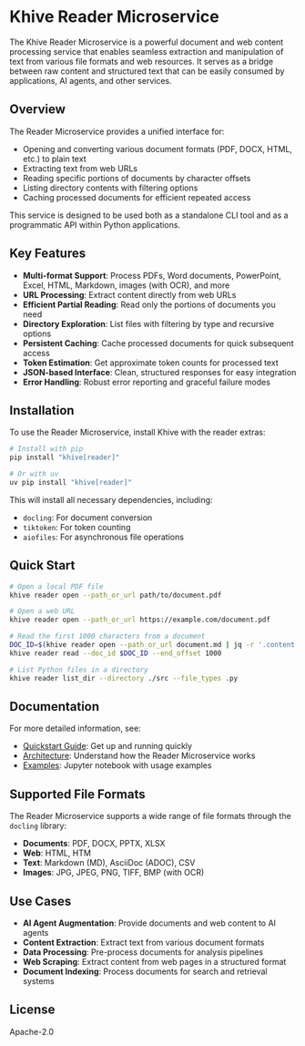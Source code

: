 # Khive Reader Microservice

The Khive Reader Microservice is a powerful document and web content processing
service that enables seamless extraction and manipulation of text from various
file formats and web resources. It serves as a bridge between raw content and
structured text that can be easily consumed by applications, AI agents, and
other services.

## Overview

The Reader Microservice provides a unified interface for:

- Opening and converting various document formats (PDF, DOCX, HTML, etc.) to
  plain text
- Extracting text from web URLs
- Reading specific portions of documents by character offsets
- Listing directory contents with filtering options
- Caching processed documents for efficient repeated access

This service is designed to be used both as a standalone CLI tool and as a
programmatic API within Python applications.

## Key Features

- **Multi-format Support**: Process PDFs, Word documents, PowerPoint, Excel,
  HTML, Markdown, images (with OCR), and more
- **URL Processing**: Extract content directly from web URLs
- **Efficient Partial Reading**: Read only the portions of documents you need
- **Directory Exploration**: List files with filtering by type and recursive
  options
- **Persistent Caching**: Cache processed documents for quick subsequent access
- **Token Estimation**: Get approximate token counts for processed text
- **JSON-based Interface**: Clean, structured responses for easy integration
- **Error Handling**: Robust error reporting and graceful failure modes

## Installation

To use the Reader Microservice, install Khive with the reader extras:

```bash
# Install with pip
pip install "khive[reader]"

# Or with uv
uv pip install "khive[reader]"
```

This will install all necessary dependencies, including:

- `docling`: For document conversion
- `tiktoken`: For token counting
- `aiofiles`: For asynchronous file operations

## Quick Start

```bash
# Open a local PDF file
khive reader open --path_or_url path/to/document.pdf

# Open a web URL
khive reader open --path_or_url https://example.com/document.pdf

# Read the first 1000 characters from a document
DOC_ID=$(khive reader open --path_or_url document.md | jq -r '.content.doc_info.doc_id')
khive reader read --doc_id $DOC_ID --end_offset 1000

# List Python files in a directory
khive reader list_dir --directory ./src --file_types .py
```

## Documentation

For more detailed information, see:

- [Quickstart Guide](quickstart.md): Get up and running quickly
- [Architecture](architecture.md): Understand how the Reader Microservice works
- [Examples](examples/basic_usage.ipynb): Jupyter notebook with usage examples

## Supported File Formats

The Reader Microservice supports a wide range of file formats through the
`docling` library:

- **Documents**: PDF, DOCX, PPTX, XLSX
- **Web**: HTML, HTM
- **Text**: Markdown (MD), AsciiDoc (ADOC), CSV
- **Images**: JPG, JPEG, PNG, TIFF, BMP (with OCR)

## Use Cases

- **AI Agent Augmentation**: Provide documents and web content to AI agents
- **Content Extraction**: Extract text from various document formats
- **Data Processing**: Pre-process documents for analysis pipelines
- **Web Scraping**: Extract content from web pages in a structured format
- **Document Indexing**: Process documents for search and retrieval systems

## License

Apache-2.0

